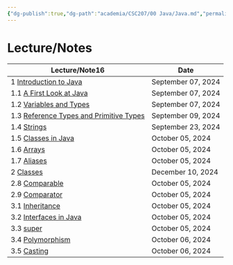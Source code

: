 ```yaml
---
{"dg-publish":true,"dg-path":"academia/CSC207/00 Java/Java.md","permalink":"/academia/csc-207/00-java/java/","tags":["#module","#university","cs","java"],"created":"2024-09-09T03:30:02.000-04:00","updated":"2024-11-23T20:52:58.980-05:00"}
---
```



# Lecture/Notes

<div><table class="dataview table-view-table"><thead class="table-view-thead"><tr class="table-view-tr-header"><th class="table-view-th"><span>Lecture/Note</span><span class="dataview small-text">16</span></th><th class="table-view-th"><span>Date</span></th></tr></thead><tbody class="table-view-tbody"><tr><td><span>1			<a data-tooltip-position="top" aria-label="100 Academia/CSC207/00 Java/1 Introduction to Java/Introduction to Java.md" data-href="100 Academia/CSC207/00 Java/1 Introduction to Java/Introduction to Java.md" href="100 Academia/CSC207/00 Java/1 Introduction to Java/Introduction to Java.md" class="internal-link" target="_blank" rel="noopener nofollow">Introduction to Java</a></span></td><td>September 07, 2024</td></tr><tr><td><span>1.1			<a data-tooltip-position="top" aria-label="100 Academia/CSC207/00 Java/1 Introduction to Java/A First Look at Java.md" data-href="100 Academia/CSC207/00 Java/1 Introduction to Java/A First Look at Java.md" href="100 Academia/CSC207/00 Java/1 Introduction to Java/A First Look at Java.md" class="internal-link" target="_blank" rel="noopener nofollow">A First Look at Java</a></span></td><td>September 07, 2024</td></tr><tr><td><span>1.2			<a data-tooltip-position="top" aria-label="100 Academia/CSC207/00 Java/1 Introduction to Java/Variables and Types.md" data-href="100 Academia/CSC207/00 Java/1 Introduction to Java/Variables and Types.md" href="100 Academia/CSC207/00 Java/1 Introduction to Java/Variables and Types.md" class="internal-link" target="_blank" rel="noopener nofollow">Variables and Types</a></span></td><td>September 07, 2024</td></tr><tr><td><span>1.3			<a data-tooltip-position="top" aria-label="100 Academia/CSC207/00 Java/1 Introduction to Java/Reference Types and Primitive Types.md" data-href="100 Academia/CSC207/00 Java/1 Introduction to Java/Reference Types and Primitive Types.md" href="100 Academia/CSC207/00 Java/1 Introduction to Java/Reference Types and Primitive Types.md" class="internal-link" target="_blank" rel="noopener nofollow">Reference Types and Primitive Types</a></span></td><td>September 09, 2024</td></tr><tr><td><span>1.4			<a data-tooltip-position="top" aria-label="100 Academia/CSC207/00 Java/1 Introduction to Java/Strings.md" data-href="100 Academia/CSC207/00 Java/1 Introduction to Java/Strings.md" href="100 Academia/CSC207/00 Java/1 Introduction to Java/Strings.md" class="internal-link" target="_blank" rel="noopener nofollow">Strings</a></span></td><td>September 23, 2024</td></tr><tr><td><span>1.5			<a data-tooltip-position="top" aria-label="100 Academia/CSC207/00 Java/Classes in Java.md" data-href="100 Academia/CSC207/00 Java/Classes in Java.md" href="100 Academia/CSC207/00 Java/Classes in Java.md" class="internal-link" target="_blank" rel="noopener nofollow">Classes in Java</a></span></td><td>October 05, 2024</td></tr><tr><td><span>1.6			<a data-tooltip-position="top" aria-label="100 Academia/CSC207/00 Java/Arrays.md" data-href="100 Academia/CSC207/00 Java/Arrays.md" href="100 Academia/CSC207/00 Java/Arrays.md" class="internal-link" target="_blank" rel="noopener nofollow">Arrays</a></span></td><td>October 05, 2024</td></tr><tr><td><span>1.7			<a data-tooltip-position="top" aria-label="100 Academia/CSC207/00 Java/Aliases.md" data-href="100 Academia/CSC207/00 Java/Aliases.md" href="100 Academia/CSC207/00 Java/Aliases.md" class="internal-link" target="_blank" rel="noopener nofollow">Aliases</a></span></td><td>October 05, 2024</td></tr><tr><td><span>2			<a data-tooltip-position="top" aria-label="100 Academia/CSC207/00 Java/Classes.md" data-href="100 Academia/CSC207/00 Java/Classes.md" href="100 Academia/CSC207/00 Java/Classes.md" class="internal-link" target="_blank" rel="noopener nofollow">Classes</a></span></td><td>December 10, 2024</td></tr><tr><td><span>2.8			<a data-tooltip-position="top" aria-label="100 Academia/CSC207/00 Java/Comparable.md" data-href="100 Academia/CSC207/00 Java/Comparable.md" href="100 Academia/CSC207/00 Java/Comparable.md" class="internal-link" target="_blank" rel="noopener nofollow">Comparable</a></span></td><td>October 05, 2024</td></tr><tr><td><span>2.9			<a data-tooltip-position="top" aria-label="100 Academia/CSC207/00 Java/Comparator.md" data-href="100 Academia/CSC207/00 Java/Comparator.md" href="100 Academia/CSC207/00 Java/Comparator.md" class="internal-link" target="_blank" rel="noopener nofollow">Comparator</a></span></td><td>October 05, 2024</td></tr><tr><td><span>3.1			<a data-tooltip-position="top" aria-label="100 Academia/CSC207/00 Java/Inheritance.md" data-href="100 Academia/CSC207/00 Java/Inheritance.md" href="100 Academia/CSC207/00 Java/Inheritance.md" class="internal-link" target="_blank" rel="noopener nofollow">Inheritance</a></span></td><td>October 05, 2024</td></tr><tr><td><span>3.2			<a data-tooltip-position="top" aria-label="100 Academia/CSC207/00 Java/Interfaces in Java.md" data-href="100 Academia/CSC207/00 Java/Interfaces in Java.md" href="100 Academia/CSC207/00 Java/Interfaces in Java.md" class="internal-link" target="_blank" rel="noopener nofollow">Interfaces in Java</a></span></td><td>October 05, 2024</td></tr><tr><td><span>3.3			<a data-tooltip-position="top" aria-label="100 Academia/CSC207/00 Java/super.md" data-href="100 Academia/CSC207/00 Java/super.md" href="100 Academia/CSC207/00 Java/super.md" class="internal-link" target="_blank" rel="noopener nofollow">super</a></span></td><td>October 05, 2024</td></tr><tr><td><span>3.4			<a data-tooltip-position="top" aria-label="100 Academia/CSC207/00 Java/Polymorphism.md" data-href="100 Academia/CSC207/00 Java/Polymorphism.md" href="100 Academia/CSC207/00 Java/Polymorphism.md" class="internal-link" target="_blank" rel="noopener nofollow">Polymorphism</a></span></td><td>October 06, 2024</td></tr><tr><td><span>3.5			<a data-tooltip-position="top" aria-label="100 Academia/CSC207/00 Java/Casting.md" data-href="100 Academia/CSC207/00 Java/Casting.md" href="100 Academia/CSC207/00 Java/Casting.md" class="internal-link" target="_blank" rel="noopener nofollow">Casting</a></span></td><td>October 06, 2024</td></tr></tbody></table></div>
